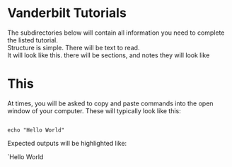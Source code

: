 # Vanderbilt Tutorials

The subdirectories below will contain all information you need to complete the listed tutorial.  
Structure is simple.
There will be text to read.  
It will look like this. 
there will be sections, and notes they will look like

# This


At times, you will be asked to copy and paste commands into the open window of your computer.  These will typically look like this:

```

echo "Hello World"
```

Expected outputs will be highlighted like:

`Hello World


